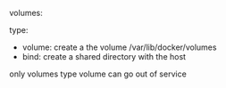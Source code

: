 volumes:

type: 
- volume: create a the volume /var/lib/docker/volumes
- bind: create a shared directory with the host 

only volumes type volume can go out of service